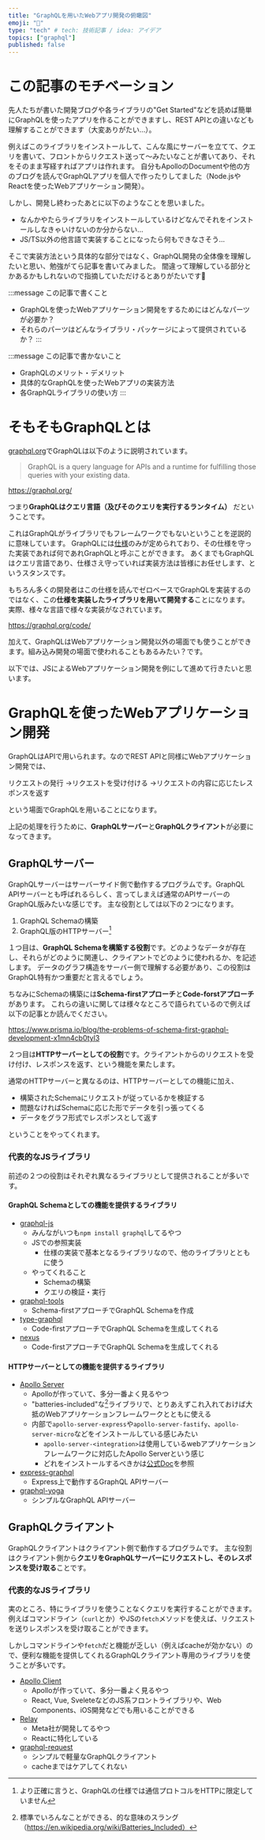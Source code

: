 ```yaml
---
title: "GraphQLを用いたWebアプリ開発の俯瞰図"
emoji: "🤖"
type: "tech" # tech: 技術記事 / idea: アイデア
topics: ["graphql"]
published: false
---
```


# この記事のモチベーション

先人たちが書いた開発ブログや各ライブラリの"Get Started"などを読めば簡単にGraphQLを使ったアプリを作ることができますし、REST APIとの違いなども理解することができます（大変ありがたい...）。

例えばこのライブラリをインストールして、こんな風にサーバーを立てて、クエリを書いて、フロントからリクエスト送って〜みたいなことが書いてあり、それをそのまま写経すればアプリは作れます。
自分もApolloのDocumentや他の方のブログを読んでGraphQLアプリを個人で作ったりしてました（Node.jsやReactを使ったWebアプリケーション開発）。

しかし、開発し終わったあとに以下のようなことを思いました。
- なんかやたらライブラリをインストールしているけどなんでそれをインストールしなきゃいけないのか分からない...
- JS/TS以外の他言語で実装することになったら何もできなさそう...

そこで実装方法という具体的な部分ではなく、GraphQL開発の全体像を理解したいと思い、勉強がてら記事を書いてみました。
間違って理解している部分とかあるかもしれないので指摘していただけるとありがたいです🙏

:::message
この記事で書くこと
- GraphQLを使ったWebアプリケーション開発をするためにはどんなパーツが必要か？
- それらのパーツはどんなライブラリ・パッケージによって提供されているか？
:::

:::message
この記事で書かないこと
- GraphQLのメリット・デメリット
- 具体的なGraphQLを使ったWebアプリの実装方法
- 各GraphQLライブラリの使い方
:::


# そもそもGraphQLとは

[graphql.org](https://graphql.org/)でGraphQLは以下のように説明されています。

> GraphQL is a query language for APIs and a runtime for fulfilling those queries with your existing data.

https://graphql.org/

つまり**GraphQLはクエリ言語（及びそのクエリを実行するランタイム）** だということです。

これはGraphQLがライブラリでもフレームワークでもないということを逆説的に意味しています。
GraphQLには[仕様](https://spec.graphql.org/)のみが定められており、その仕様を守った実装であれば何であれGraphQLと呼ぶことができます。
あくまでもGraphQLはクエリ言語であり、仕様さえ守っていれば実装方法は皆様にお任せします、というスタンスです。

もちろん多くの開発者はこの仕様を読んでゼロベースでGraphQLを実装するのではなく、この**仕様を実装したライブラリを用いて開発する**ことになります。
実際、様々な言語で様々な実装がなされています。

https://graphql.org/code/

加えて、GraphQLはWebアプリケーション開発以外の場面でも使うことができます。組み込み開発の場面で使われることもあるみたい？です。

以下では、JSによるWebアプリケーション開発を例にして進めて行きたいと思います。


# GraphQLを使ったWebアプリケーション開発

GraphQLはAPIで用いられます。なのでREST APIと同様にWebアプリケーション開発では、

リクエストの発行
→リクエストを受け付ける
→リクエストの内容に応じたレスポンスを返す

という場面でGraphQLを用いることになります。

上記の処理を行うために、**GraphQLサーバー**と**GraphQLクライアント**が必要になってきます。

## GraphQLサーバー

GraphQLサーバーはサーバーサイド側で動作するプログラムです。GraphQL APIサーバーとも呼ばれるらしく、言ってしまえば通常のAPIサーバーのGraphQL版みたいな感じです。
主な役割としては以下の２つになります。

1. GraphQL Schemaの構築
2. GraphQL版のHTTPサーバー[^1]

１つ目は、**GraphQL Schemaを構築する役割**です。どのようなデータが存在し、それらがどのように関連し、クライアントでどのように使われるか、を記述します。
データのグラフ構造をサーバー側で理解する必要があり、この役割はGraphQL特有かつ重要だと言えるでしょう。

ちなみにSchemaの構築には**Schema-firstアプローチ**と**Code-forstアプローチ**があります。
これらの違いに関しては様々なところで語られているので例えば以下の記事とか読んでください。

https://www.prisma.io/blog/the-problems-of-schema-first-graphql-development-x1mn4cb0tyl3

２つ目は**HTTPサーバーとしての役割**です。クライアントからのリクエストを受け付け、レスポンスを返す、という機能を果たします。

通常のHTTPサーバーと異なるのは、HTTPサーバーとしての機能に加え、

- 構築されたSchemaにリクエストが従っているかを検証する
- 問題なければSchemaに応じた形でデータを引っ張ってくる
- データをグラフ形式でレスポンスとして返す

ということをやってくれます。


### 代表的なJSライブラリ

前述の２つの役割はそれぞれ異なるライブラリとして提供されることが多いです。

#### GraphQL Schemaとしての機能を提供するライブラリ

- [graphql-js](https://github.com/graphql/graphql-js)
  - みんながいつも`npm install graphql`してるやつ
  - JSでの参照実装
    - 仕様の実装で基本となるライブラリなので、他のライブラリとともに使う
  - やってくれること
    - Schemaの構築
    - クエリの検証・実行
- [graphql-tools](https://github.com/ardatan/graphql-tools#readme)
  - Schema-firstアプローチでGraphQL Schemaを作成
- [type-graphql](https://typegraphql.com/)
  - Code-firstアプローチでGraphQL Schemaを生成してくれる
- [nexus](https://nexusjs.org/)
  - Code-firstアプローチでGraphQL Schemaを生成してくれる

#### HTTPサーバーとしての機能を提供するライブラリ

- [Apollo Server](https://www.apollographql.com/docs/apollo-server/)
  - Apolloが作っていて、多分一番よく見るやつ
  - "batteries-included"な[^2]ライブラリで、とりあえずこれ入れておけば大抵のWebアプリケーションフレームワークとともに使える
  - 内部で`apollo-server-express`や`apollo-server-fastify`、`apollo-server-micro`などをインストールしている感じみたい
    - `apollo-server-<integration>`は使用しているwebアプリケーションフレームワークに対応したApollo Serverという感じ
    - どれをインストールするべきかは[公式Doc](https://www.apollographql.com/docs/apollo-server/integrations/middleware)を参照
- [express-graphql](https://www.npmjs.com/package/express-graphql)
  - Express上で動作するGraphQL APIサーバー
- [graphql-yoga](https://github.com/dotansimha/graphql-yoga#readme)
  - シンプルなGraphQL APIサーバー


[^1]: より正確に言うと、GraphQLの仕様では通信プロトコルをHTTPに限定していません
[^2]: 標準でいろんなことができる、的な意味のスラング（https://en.wikipedia.org/wiki/Batteries_Included）

## GraphQLクライアント

GraphQLクライアントはクライアント側で動作するプログラムです。
主な役割はクライアント側から**クエリをGraphQLサーバーにリクエストし、そのレスポンスを受け取る**ことです。

### 代表的なJSライブラリ

実のところ、特にライブラリを使うことなくクエリを実行することができます。
例えばコマンドライン（`curl`とか）やJSの`fetch`メソッドを使えば、リクエストを送りレスポンスを受け取ることができます。

しかしコマンドラインや`fetch`だと機能が乏しい（例えばcacheが効かない）ので、便利な機能を提供してくれるGraphQLクライアント専用のライブラリを使うことが多いです。

- [Apollo Client](https://www.apollographql.com/docs/react/)
  - Apolloが作っていて、多分一番よく見るやつ
  - React, Vue, SveleteなどのJS系フロントライブラリや、Web Components、iOS開発などでも用いることができる
- [Relay](https://relay.dev/)
  - Meta社が開発してるやつ
  - Reactに特化している
- [graphql-request](https://www.npmjs.com/package/graphql-request)
  - シンプルで軽量なGraphQLクライアント
  - cacheまではケアしてくれない

